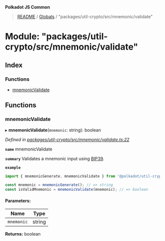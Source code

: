 **Polkadot JS Common**

> [README](../README.md) / [Globals](../globals.md) / "packages/util-crypto/src/mnemonic/validate"

# Module: "packages/util-crypto/src/mnemonic/validate"

## Index

### Functions

* [mnemonicValidate](_packages_util_crypto_src_mnemonic_validate_.md#mnemonicvalidate)

## Functions

### mnemonicValidate

▸ **mnemonicValidate**(`mnemonic`: string): boolean

*Defined in [packages/util-crypto/src/mnemonic/validate.ts:22](https://github.com/polkadot-js/common/blob/dd1220ac/packages/util-crypto/src/mnemonic/validate.ts#L22)*

**`name`** mnemonicValidate

**`summary`** Validates a mnemonic input using [BIP39](https://github.com/bitcoin/bips/blob/master/bip-0039.mediawiki).

**`example`** 
<BR>

```javascript
import { mnemonicGenerate, mnemonicValidate } from '@polkadot/util-crypto';

const mnemonic = mnemonicGenerate(); // => string
const isValidMnemonic = mnemonicValidate(mnemonic); // => boolean
```

#### Parameters:

Name | Type |
------ | ------ |
`mnemonic` | string |

**Returns:** boolean
